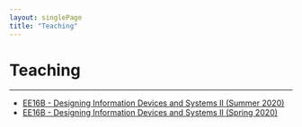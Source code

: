 ```yaml
---
layout: singlePage
title: "Teaching"
---
```


# Teaching

---

- [EE16B - Designing Information Devices and Systems II (Summer 2020)](16b-su20)
- [EE16B - Designing Information Devices and Systems II (Spring 2020)](16b-sp20)

